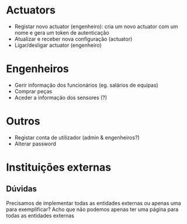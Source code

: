 # Actuators
- Registar novo actuator (engenheiro): cria um novo actuator com um nome e gera um token de autenticação
- Atualizar e receber nova configuração (actuator)
- Ligar/desligar actuator (engenheiro)

# Engenheiros
- Gerir informação dos funcionários (eg. salários de equipas)
- Comprar peças
- Aceder a informação dos sensores (?)

# Outros
- Registar conta de utilizador (admin & engenheiros?)
- Alterar password

# Instituições externas
## Dúvidas
Precisamos de implementar todas as entidades externas ou apenas uma para exemplificar?
Acho que não podemos apenas ter uma página para todas as entidades externas
